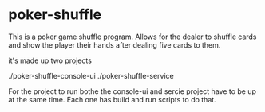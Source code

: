 # poker-shuffle
This is a poker game shuffle program. Allows for the dealer to shuffle cards and show the player their hands after
dealing five cards to them.

it's made up two projects 

./poker-shuffle-console-ui
./poker-shuffle-service

For the project to run bothe the console-ui and sercie project have to be up at the same time.
Each one has build and run scripts to do that.

